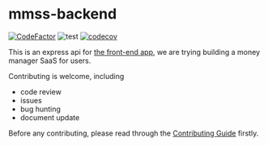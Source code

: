 # mmss-backend
[![CodeFactor](https://www.codefactor.io/repository/github/money-manager-saas/mmss-backend/badge)](https://www.codefactor.io/repository/github/money-manager-saas/mmss-backend)
![test](https://github.com/Money-Manager-SaaS/mmss-backend/workflows/Node.js%20CI/badge.svg)
[![codecov](https://codecov.io/gh/Money-Manager-SaaS/mmss-backend/branch/master/graph/badge.svg)](https://codecov.io/gh/Money-Manager-SaaS/mmss-backend)


This is an express api for [the front-end app](https://github.com/Money-Manager-SaaS/mmss-frontend), we are trying building 
a money manager SaaS for users.


Contributing is welcome, including
- code review
- issues
- bug hunting
- document update

Before any contributing, please read through the  [Contributing Guide](CONTRIBUTING.md) firstly.

